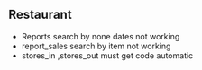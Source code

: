 ## Restaurant

- Reports search by none dates not working
- report_sales search by item not working
- stores_in ,stores_out must get code automatic
